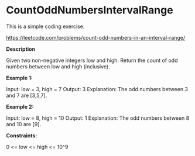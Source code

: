 # CountOddNumbersIntervalRange
This is a simple coding exercise. 

https://leetcode.com/problems/count-odd-numbers-in-an-interval-range/

**Description**

Given two non-negative integers low and high. Return the count of odd numbers between low and high (inclusive).

**Example 1:**

Input: low = 3, high = 7
Output: 3
Explanation: The odd numbers between 3 and 7 are [3,5,7].

**Example 2:**

Input: low = 8, high = 10
Output: 1
Explanation: The odd numbers between 8 and 10 are [9].
 

**Constraints:**

0 <= low <= high <= 10^9
